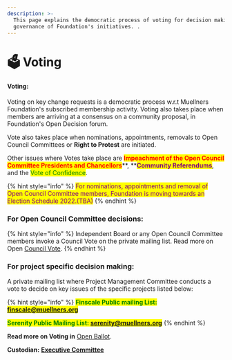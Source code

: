 ```yaml
---
description: >-
  This page explains the democratic process of voting for decision making
  governance of Foundation's initiatives. .
---
```


# 🗳 Voting

#### Voting:

Voting on key change requests is a democratic process w.r.t Muellners Foundation's subscribed membership activity. Voting also takes place when members are arriving at a consensus on a community proposal, in Foundation's Open Decision forum.

Vote also takes place when nominations, appointments, removals to Open Council Committees or **Right to Protest** are initiated.

Other issues where Votes take place are <mark style="color:red;">**Impeachment of the Open Council Committee Presidents and Chancellors**</mark>**, **<mark style="color:purple;">**Community Referendums**</mark>, and the <mark style="color:green;">Vote of Confidence</mark>.

{% hint style="info" %}
<mark style="color:purple;">For nominations, appointments and removal of Open Council Committee members, Foundation is moving towards an Election Schedule 2022.(TBA)</mark>&#x20;
{% endhint %}



### For Open Council Committee decisions:

{% hint style="info" %}
Independent Board or any Open Council Committee members invoke a Council Vote on the private mailing list. Read more on Open [Council Vote](open-council-vote.md).
{% endhint %}

### For project specific decision making:

A private mailing list where Project Management Committee conducts a vote to decide on key issues of the specific projects listed below:

{% hint style="info" %}
<mark style="color:green;">**Finscale Public mailing List: finscale@muellners.org**</mark>

<mark style="color:green;">**Serenity Public Mailing List:  serenity@muellners.org**</mark>
{% endhint %}

**Read more on Voting in** [Open Ballot](./).

**Custodian:** [**Executive Committee**](../../foundation/executive-council.md)

